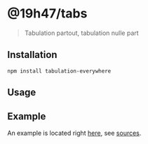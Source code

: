 # @19h47/tabs

> Tabulation partout, tabulation nulle part

## Installation

```
npm install tabulation-everywhere
```

## Usage

## Example

An example is located right [here](https://19h47.github.io/tabulation-everywhere/), see [sources](/example/index.html).
